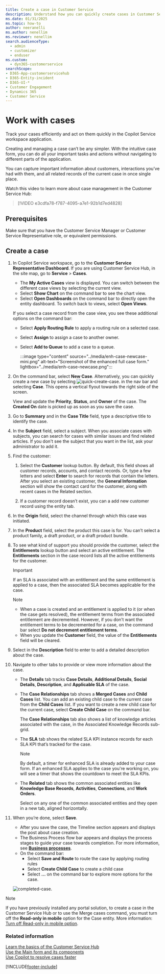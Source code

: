```yaml
---
title: Create a case in Customer Service
description: Understand how you can quickly create cases in Customer Service.
ms.date: 01/31/2025
ms.topic: how-to
author: neeranelli
ms.author: nenellim
ms.reviewer: nenellim
search.audienceType: 
  - admin
  - customizer
  - enduser
ms.custom: 
  - dyn365-customerservice
searchScope:
- D365-App-customerservicehub
- D365-Entity-incident
- D365-UI-*
- Customer Engagement
- Dynamics 365
- Customer Service
---
```

# Work with cases

Track your cases efficiently and act on them quickly in the Copilot Service workspace application.

Creating and managing a case can’t be any simpler. With the intuitive case form, you can do all your important tasks and actions without navigating to different parts of the application.  

You can capture important information about customers, interactions you’ve had with them, and all related records of the current case in once single place.  

Watch this video to learn more about case management in the Customer Service Hub:

> [!VIDEO e3cdfa78-f787-4095-a7e1-92b1d7ed4828]

## Prerequisites

Make sure that you have the Customer Service Manager or Customer Service Representative role, or equivalent permissions.

## Create a case

1. In Copilot Service workspace, go to the **Customer Service Representative Dashboard**. If you are using  Customer Service Hub, in the site map, go to <strong>Service</strong> &gt; <strong>Cases</strong>.

   - The **My Active Cases** view is displayed. You can switch between the different case views by selecting the current view.
   - Select **Show Chart** on the command bar to see the chart view.
   - Select **Open Dashboards** on the command bar to directly open the entity dashboard. To switch back to views, select **Open Views**.

   If you select a case record from the case view, you see these additional options on the command bar:

   - Select **Apply Routing Rule** to apply a routing rule on a selected case.
   - Select **Assign** to assign a case to another owner.
   - Select **Add to Queue** to add a case to a queue.  

     :::image type="content" source="../media/enh-case-newcase-mini.png" alt-text="Screenshot of the enhanced full case form." lightbox="../media/enh-case-newcase.png":::

1. On the command bar, select **New Case**.  Alternatively, you can quickly create a new case by selecting ![quick-create-case.](../media/quick-create-icon.png) in the nav bar and selecting **Case**. This opens a vertical flyout towards the right side of the screen.

   View and update the **Priority**, **Status**, and **Owner** of the case. The **Created On** date is picked up as soon as you save the case. 

1. Go to **Summary** and in the **Case Title** field, type a descriptive title to identify the case.  

1. In the **Subject** field, select a subject. When you associate cases with subjects, you can search for cases with similar issues and find related articles. If you don't see the subject that you want in the list, ask your administrator to add it.

1. Find the customer:  

   1.  Select the **Customer** lookup button. By default, this field shows all customer records, accounts, and contact records. Or, type a few letters and select **Enter** to search for records that contain the letters. After you select an existing customer, the **General Information** section  will show the contact card for the customer, along with recent cases in the Related section.  

   2.  If a customer record doesn’t exist, you can a add new customer record using the entity tab.


1. In the **Origin** field, select the channel through which this case was initiated.  

1. In the **Product** field, select the product this case is for. You can’t select a product family, a draft product, or a draft product bundle.  
1. To see what kind of support you should provide the customer, select the **Entitlements** lookup button and select an active entitlement. The **Entitlements** section in the case record lists all the active entitlements for the customer.

    > [!IMPORTANT]
    > If an SLA is associated with an entitlement and the same entitlement is applied to a case, then the associated SLA becomes applicable for the case. 

   > [!NOTE]
   > - When a case is created and an entitlement is applied to it (or when the case gets resolved), the entitlement terms from the associated entitlement are decremented. However, if you don’t want the entitlement terms to be decremented for a case, on the command bar select **Do not decrement entitlement terms**.  
   > - When you update the **Customer** field, the value of the **Entitlements** field will be cleared.

10. Select in the **Description** field to enter to add a detailed description about the case.

11. Navigate to other tabs to provide or view more information about the case. 

    -   The **Details** tab tracks **Case Details**, **Additional Details**, **Social Details**, **Description**, and **Applicable SLA** of the case.  

    -   The **Case Relationships**  tab shows a **Merged Cases** and **Child Cases** list. You can add an existing child case to the current case from the **Child Cases** list. If you want to create a new child case for the current case, select **Create Child Case** on the command bar.  

        The **Case Relationships** tab also shows a list of knowledge articles associated with the case, in the Associated Knowledge Records sub-grid.  

    -   The **SLA** tab shows the related SLA KPI instance records for each SLA KPI that’s tracked for the case.  

        > [!NOTE]
        >  By default, a timer for enhanced SLA is already added to your case form. If an enhanced SLA applies to the case you're working on, you will see a timer that shows the countdown to meet the SLA KPIs.    

    - The **Related** tab shows the common associated entities like **Knowledge Base Records**, **Activities**, **Connections**, and **Work Orders**. 

      Select on any one of the common associated entities and they open in a new tab, aligned horizontally.   


12. When you’re done, select **Save**.
    - After you save the case, the Timeline section appears and displays the post about case creation.
    - The Business Process flow bar appears and displays the process stages to guide your case towards completion. For more information, see [**Business processes**](../implement/customer-service-hub-user-guide-basics.md#business-processes).
    - On the command bar: 
       - Select **Save and Route** to  route the case by applying routing rules
       - Select **Create Child Case** to create a child case
       - Select **...** on the command bar to explore more options for the case.

    ![completed-case.](../media/completed-case.png "Completed case form")

> [!NOTE]
> If you have previously installed any portal solution, to create a case in the Customer Service Hub or to use the Merge cases command, you must turn off the **Read-only in mobile** option for the Case entity. More information: [Turn off Read-only in mobile option](../../customerengagement/on-premises/customize/edit-entities.md#enable-or-disable-entity-options).

### Related information

[Learn the basics of the Customer Service Hub ](../implement/customer-service-hub-user-guide-basics.md)  
[Use the Main form and its components](../../customerengagement/on-premises/customize/use-main-form-and-components.md)  
[Use Copilot to resolve cases faster](../use/copilot-use-summary.md)  

[!INCLUDE[footer-include](../../includes/footer-banner.md)]
